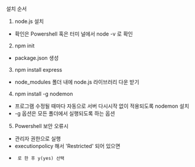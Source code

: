 설치 순서 
 1. node.js 설치
 - 확인은 Powershell 혹은 터미 널에서 node -v 로 확인
 2. npm init 
  - package.json 생성
 3. npm install express 
  - node_modules 폴더 내에 node.js 라이브러리 다운 받기

 4. npm install -g nodemon
  - 프로그램 수정될 때마다 자동으로 서버 다시시작 없이 적용되도록 nodemon 설치
  - -g 옵션은 모든 폴더에서 실행되도록 하는 옵션

 5. Powershell 보안 오류시
  - 관리자 권한으로 실행
  - executionpolicy 해서 'Restricted' 되어 있으면
  -      로 한 후 y(yes) 선택
